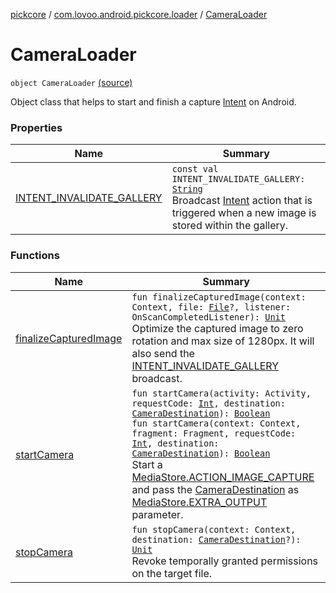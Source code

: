 [pickcore](../../index.md) / [com.lovoo.android.pickcore.loader](../index.md) / [CameraLoader](./index.md)

# CameraLoader

`object CameraLoader` [(source)](https://github.com/lovoo/android-pickpic/blob/master/pickcore/pickcore/src/main/kotlin/com/lovoo/android/pickcore/loader/CameraLoader.kt#L44)

Object class that helps to start and finish a capture [Intent](#) on Android.

### Properties

| Name | Summary |
|---|---|
| [INTENT_INVALIDATE_GALLERY](-i-n-t-e-n-t_-i-n-v-a-l-i-d-a-t-e_-g-a-l-l-e-r-y.md) | `const val INTENT_INVALIDATE_GALLERY: `[`String`](https://kotlinlang.org/api/latest/jvm/stdlib/kotlin/-string/index.html)<br>Broadcast [Intent](#) action that is triggered when a new image is stored within the gallery. |

### Functions

| Name | Summary |
|---|---|
| [finalizeCapturedImage](finalize-captured-image.md) | `fun finalizeCapturedImage(context: Context, file: `[`File`](https://docs.oracle.com/javase/8/docs/api/java/io/File.html)`?, listener: OnScanCompletedListener): `[`Unit`](https://kotlinlang.org/api/latest/jvm/stdlib/kotlin/-unit/index.html)<br>Optimize the captured image to zero rotation and max size of 1280px. It will also send the [INTENT_INVALIDATE_GALLERY](-i-n-t-e-n-t_-i-n-v-a-l-i-d-a-t-e_-g-a-l-l-e-r-y.md) broadcast. |
| [startCamera](start-camera.md) | `fun startCamera(activity: Activity, requestCode: `[`Int`](https://kotlinlang.org/api/latest/jvm/stdlib/kotlin/-int/index.html)`, destination: `[`CameraDestination`](../../com.lovoo.android.pickcore.contract/-camera-destination/index.md)`): `[`Boolean`](https://kotlinlang.org/api/latest/jvm/stdlib/kotlin/-boolean/index.html)<br>`fun startCamera(context: Context, fragment: Fragment, requestCode: `[`Int`](https://kotlinlang.org/api/latest/jvm/stdlib/kotlin/-int/index.html)`, destination: `[`CameraDestination`](../../com.lovoo.android.pickcore.contract/-camera-destination/index.md)`): `[`Boolean`](https://kotlinlang.org/api/latest/jvm/stdlib/kotlin/-boolean/index.html)<br>Start a [MediaStore.ACTION_IMAGE_CAPTURE](#) and pass the [CameraDestination](../../com.lovoo.android.pickcore.contract/-camera-destination/index.md) as [MediaStore.EXTRA_OUTPUT](#) parameter. |
| [stopCamera](stop-camera.md) | `fun stopCamera(context: Context, destination: `[`CameraDestination`](../../com.lovoo.android.pickcore.contract/-camera-destination/index.md)`?): `[`Unit`](https://kotlinlang.org/api/latest/jvm/stdlib/kotlin/-unit/index.html)<br>Revoke temporally granted permissions on the target file. |

